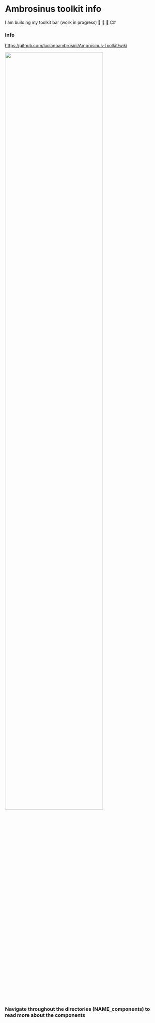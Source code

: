 # Ambrosinus toolkit info
  I am building my toolkit bar (work in progress) 🦏 🦗 🐍 C#
  ### Info
  https://github.com/lucianoambrosini/Ambrosinus-Toolkit/wiki
  
  <img src="https://ambrosinus.altervista.org/blog/wp-content/uploads/2022/10/LA_toolbar_00.jpg" width="80%" height="80%">
  
  
### Navigate throughout the directories (NAME_components) to read more about the components
